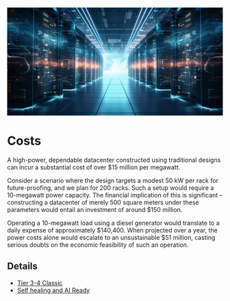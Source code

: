 ![](img/costoverview.png)

# Costs

A high-power, dependable datacenter constructed using traditional designs can incur a substantial cost of over $15 million per megawatt.

Consider a scenario where the design targets a modest 50 kW per rack for future-proofing, and we plan for 200 racks. Such a setup would require a 10-megawatt power capacity. The financial implication of this is significant – constructing a datacenter of merely 500 square meters under these parameters would entail an investment of around $150 million.

Operating a 10-megawatt load using a diesel generator would translate to a daily expense of approximately $140,400. When projected over a year, the power costs alone would escalate to an unsustainable $51 million, casting serious doubts on the economic feasibility of such an operation.

## Details

- [Tier 3-4 Classic](datacenter_cost.md)
- [Self healing and AI Ready](datacenter_ai_cost.md)


